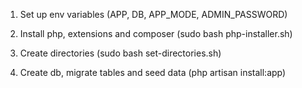 1. Set up env variables (APP, DB, APP_MODE, ADMIN_PASSWORD)

2. Install php, extensions and composer (sudo bash php-installer.sh)

3. Create directories (sudo bash set-directories.sh)

3. Create db, migrate tables and seed data (php artisan install:app)